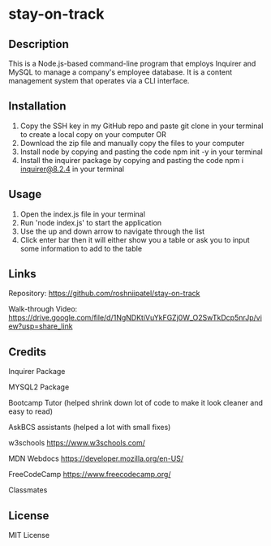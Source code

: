 # stay-on-track

## Description
This is a Node.js-based command-line program that employs Inquirer and MySQL to manage a company's employee database. It is a content management system that operates via a CLI interface.

## Installation
1. Copy the SSH key in my GitHub repo and paste git clone <SSHKEY> in your terminal to create a local copy on your computer
OR
2. Download the zip file and manually copy the files to your computer
3. Install node by copying and pasting the code npm init -y in your terminal
4. Install the inquirer package by copying and pasting the code npm i inquirer@8.2.4 in your terminal

## Usage
1. Open the index.js file in your terminal
2. Run 'node index.js' to start the application
3. Use the up and down arrow to navigate through the list
4. Click enter bar then it will either show you a table or ask you to input some information to add to the table

## Links
Repository: https://github.com/roshniipatel/stay-on-track 

Walk-through Video: https://drive.google.com/file/d/1NgNDKtiVuYkFGZj0W_O2SwTkDcp5nrJp/view?usp=share_link 

## Credits
Inquirer Package

MYSQL2 Package

Bootcamp Tutor (helped shrink down lot of code to make it look cleaner and easy to read)

AskBCS assistants (helped a lot with small fixes)

w3schools https://www.w3schools.com/

MDN Webdocs https://developer.mozilla.org/en-US/

FreeCodeCamp https://www.freecodecamp.org/ 

Classmates

## License
MIT License
